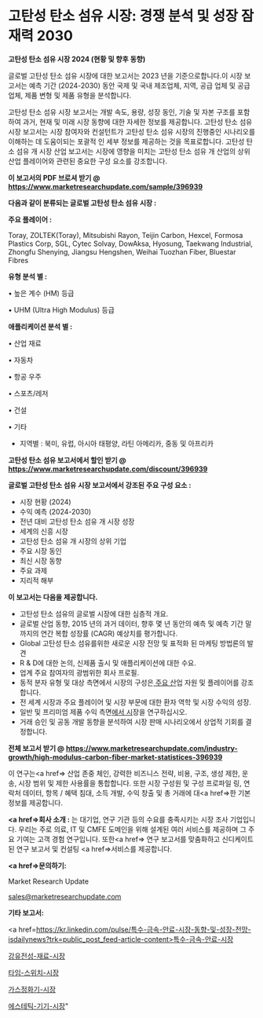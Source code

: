 # 고탄성 탄소 섬유 시장: 경쟁 분석 및 성장 잠재력 2030

<strong>고탄성 탄소 섬유 시장 2024 (현황 및 향후 동향)</strong>

글로벌 고탄성 탄소 섬유 시장에 대한 보고서는 2023 년을 기준으로합니다.이 시장 보고서는 예측 기간 (2024-2030) 동안 국제 및 국내 제조업체, 지역, 공급 업체 및 공급 업체, 제품 변형 및 제품 유형을 분석합니다.

고탄성 탄소 섬유 시장 보고서는 개발 속도, 용량, 성장 동인, 기술 및 자본 구조를 포함하여 과거, 현재 및 미래 시장 동향에 대한 자세한 정보를 제공합니다. 고탄성 탄소 섬유 시장 보고서는 시장 참여자와 컨설턴트가 고탄성 탄소 섬유 시장의 진행중인 시나리오를 이해하는 데 도움이되는 포괄적 인 세부 정보를 제공하는 것을 목표로합니다. 고탄성 탄소 섬유 개 시장 산업 보고서는 시장에 영향을 미치는 고탄성 탄소 섬유 개 산업의 상위 산업 플레이어와 관련된 중요한 구성 요소를 강조합니다.



<strong>이 보고서의 PDF 브로셔 받기 @ <a href=https://www.marketresearchupdate.com/sample/396939>https://www.marketresearchupdate.com/sample/396939</a></strong>



<strong>다음과 같이 분류되는 글로벌 고탄성 탄소 섬유 시장 :</strong>



<strong>주요 플레이어 :</strong>

Toray, ZOLTEK(Toray), Mitsubishi Rayon, Teijin Carbon, Hexcel, Formosa Plastics Corp, SGL, Cytec Solvay, DowAksa, Hyosung, Taekwang Industrial, Zhongfu Shenying, Jiangsu Hengshen, Weihai Tuozhan Fiber, Bluestar Fibres



<strong>유형 분석 별 :</strong>

• 높은 계수 (HM) 등급

• UHM (Ultra High Modulus) 등급



<strong>애플리케이션 분석 별 :</strong>

• 산업 재료

• 자동차

• 항공 우주

• 스포츠/레저

• 건설

• 기타

<ul>
  <li>지역별 : 북미, 유럽, 아시아 태평양, 라틴 아메리카, 중동 및 아프리카</li>
</ul>


<strong>고탄성 탄소 섬유 보고서에서 할인 받기 @ <a href=https://www.marketresearchupdate.com/discount/396939>https://www.marketresearchupdate.com/discount/396939</a></strong>



<strong>글로벌 고탄성 탄소 섬유 시장 보고서에서 강조된 주요 구성 요소 :</strong>
<ul>
  <li>시장 현황 (2024)</li>
  <li>수익 예측 (2024-2030)</li>
  <li>전년 대비 고탄성 탄소 섬유 개 시장 성장</li>
  <li>세계의 신흥 시장</li>
  <li>고탄성 탄소 섬유 개 시장의 상위 기업</li>
  <li>주요 시장 동인</li>
  <li>최신 시장 동향</li>
  <li>주요 과제</li>
  <li>지리적 해부</li>
</ul>


<strong>이 보고서는 다음을 제공합니다.</strong>
<ul>
  <li>고탄성 탄소 섬유의 글로벌 시장에 대한 심층적 개요.</li>
  <li>글로벌 산업 동향, 2015 년의 과거 데이터, 향후 몇 년 동안의 예측 및 예측 기간 말까지의 연간 복합 성장률 (CAGR) 예상치를 평가합니다.</li>
  <li>Global 고탄성 탄소 섬유를위한 새로운 시장 전망 및 표적화 된 마케팅 방법론의 발견</li>
  <li>R &amp; D에 대한 논의, 신제품 출시 및 애플리케이션에 대한 수요.</li>
  <li>업계 주요 참여자의 광범위한 회사 프로필.</li>
  <li>동적 분자 유형 및 대상 측면에서 시장의 구성은<a href=> 주요 산</a>업 자원 및 플레이어를 강조합니다.</li>
  <li>전 세계 시장과 주요 플레이어 및 시장 부문에 대한 환자 역학 및 시장 수익의 성장.</li>
  <li>일반 및 프리미엄 제품 수익 측면<a href=>에서 시</a>장을 연구하십시오.</li>
  <li>거래 승인 및 공동 개발 동향을 분석하여 시장 판매 시나리오에서 상업적 기회를 결정합니다.</li>
</ul>



<strong>전체 보고서 받기 @ <a href=https://www.marketresearchupdate.com/industry-growth/high-modulus-carbon-fiber-market-statistices-396939>https://www.marketresearchupdate.com/industry-growth/high-modulus-carbon-fiber-market-statistices-396939</a></strong>

이 연구는<a href=> 산업 존중</a> 체인, 강력한 비즈니스 전략, 비용, 구조, 생성 제한, 운송, 시장 범위 및 제한 사용률을 통합합니다. 또한 시장 구성원 및 구성 프로파일 링, 연락처 데이터, 항목 / 혜택 침대, 소득 개발, 수익 창출 및 총 거래에 대<a href=>한 기본 </a>정보를 제공합니다.



<strong><a href=>회사 소</a>개 :</strong>
는 대기업, 연구 기관 등의 수요를 충족시키는 시장 조사 기업입니다. 우리는 주로 의료, IT 및 CMFE 도메인을 위해 설계된 여러 서비스를 제공하며 그 주요 기여는 고객 경험 연구입니다. 또한<a href=> 연구 보</a>고서를 맞춤화하고 신디케이트 된 연구 보고서 및 컨설팅 <a href=>서비스</a>를 제공합니다.



<strong><a href=>문의하기:</a></strong>

Market Research Update

sales@marketresearchupdate.com



<strong>기타 보고서:</strong>

<a href=https://kr.linkedin.com/pulse/특수-금속-안료-시장-동향-및-성장-전망-isdailynews?trk=public_post_feed-article-content>특수-금속-안료-시장</a>

<a href=https://www.linkedin.com/pulse/강유전성-재료-시장-경쟁-분석-및-성장-잠재력-2029-consumer-connection-chronicles-24-/>강유전성-재료-시장</a>

<a href=https://www.linkedin.com/pulse/타임-스위치-시장-동향-및-성장-전망-consumer-connection-compendium-ana-fug7f/>타임-스위치-시장</a>

<a href=https://www.linkedin.com/pulse/가스정화기-시장-경쟁-분석-및-성장-잠재력-2029-consumer-connection-chronicles-24--uoxsf/>가스정화기-시장</a>

<a href=https://www.linkedin.com/pulse/에스테틱-기기-시장-현재-및-미래-성장-2030-survey-savvy-insights-360-analysis-a901c/>에스테틱-기기-시장</a>"
